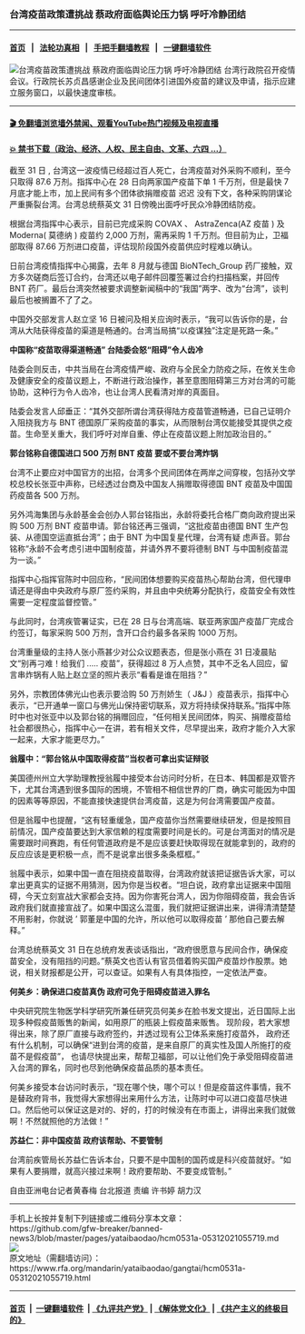 ### 台湾疫苗政策遭挑战 蔡政府面临舆论压力锅 呼吁冷静团结
------------------------

#### [首页](https://github.com/gfw-breaker/banned-news3/blob/master/README.md) &nbsp;&nbsp;|&nbsp;&nbsp; [法轮功真相](https://github.com/begood0513/basic/blob/master/README.md)  &nbsp;&nbsp;|&nbsp;&nbsp; [手把手翻墙教程](https://github.com/gfw-breaker/guides/wiki)  &nbsp;&nbsp;|&nbsp;&nbsp; [一键翻墙软件](https://github.com/gfw-breaker/nogfw/blob/master/README.md)  



<div id="headerimg">
 <img alt="台湾疫苗政策遭挑战 蔡政府面临舆论压力锅 呼吁冷静团结" src="https://www.rfa.org/mandarin/yataibaodao/gangtai/hcm0531a-05312021055719.html/@@images/6f4a634e-6083-46dc-a9a7-748bb7a7553c.jpeg" title="台湾疫苗政策遭挑战 蔡政府面临舆论压力锅 呼吁冷静团结"/>
 <span class="lead_image_caption">
  台湾行政院召开疫情会议。行政院长苏贞昌感谢企业及民间团体引进国外疫苗的建议及申请，指示应建立服务窗口，以最快速度审核。
 </span>
 <!-- zoomattribute -->
</div>

<hr/>


#### [ 🎬  免翻墙浏览墙外禁闻、观看YouTube热门视频及电视直播](https://github.com/gfw-breaker/HelloWorld)

#### [ 💥  禁书下载（政治、经济、人权、民主自由、文革、六四 ...）](https://github.com/gfw-breaker/books/blob/master/README.md)

<div id="storytext">
 <p class="p3">
  截至
  <span class="s4">
   31
  </span>
  日
  <span class="s3">
   ,
  </span>
  台湾这一波疫情已经超过百人死亡，台湾疫苗对外采购不顺利，至今只取得
  <span class="s4">
   87.6
  </span>
  万剂。指挥中心在
  <span class="s4">
   28
  </span>
  日向两家国产疫苗下单
  <span class="s4">
   1
  </span>
  千万剂，但是最快
  <span class="s4">
   7
  </span>
  月底才能上市，加上民间有多个团体欲捐赠疫苗
  <span class="s5">
   迟迟
  </span>
  没有下文，各种采购阴谋论严重撕裂台湾。台湾总统蔡英文
  <span class="s3">
   31
  </span>
  日傍晚出面呼吁民众冷静团结防疫。
 </p>
 <p class="p3">
  根据台湾指挥中心表示，目前已完成采购
  <span class="s4">
   COVAX
  </span>
  、
  <span class="s4">
   AstraZenca(AZ
  </span>
  疫苗
  <span class="s4">
   )
  </span>
  及
  <span class="s4">
   Moderna(
  </span>
  莫德纳
  <span class="s4">
   )
  </span>
  疫苗约
  <span class="s4">
   2,000
  </span>
  万剂，需再采购
  <span class="s4">
   1
  </span>
  千万剂。但目前为止，卫福部取得
  <span class="s4">
   87.66
  </span>
  万剂进口疫苗，评估现阶段国外疫苗供应时程难以确认。
 </p>
 <p class="p3">
  日前台湾疫情指挥中心揭露，去年
  <span class="s4">
   8
  </span>
  月就与德国
  <span class="s4">
   BioNTech_Group
  </span>
  药厂接触，双方多次磋商后签订合约，台湾还以电子邮件回覆签署过合约扫描档案，并回传
  <span class="s4">
   BNT
  </span>
  药厂。最后台湾突然被要求调整新闻稿中的“我国”两字、改为“台湾”，谈判最后也被搁置不了了之。
 </p>
 <p class="p3">
  中国外交部发言人赵立坚
  <span class="s4">
   16
  </span>
  日被问及相关应询时表示，“我可以告诉你的是，台湾从大陆获得疫苗的渠道是畅通的。台湾当局搞“以疫谋独”注定是死路一条。”
 </p>
 <p class="p3">
  <strong>
   中国称“疫苗取得渠道畅通”
   <span class="s2">
   </span>
   台陆委会怒“阻碍”令人齿冷
  </strong>
 </p>
 <p class="p3">
  陆委会则反击，中共当局在台湾疫情严峻、政府与全民全力防疫之际，在攸关生命及健康安全的疫苗议题上，不断进行政治操作，甚至意图阻碍第三方对台湾的可能协助，这种行为令人齿冷，也让台湾人民看清对岸的真面目。
 </p>
 <p class="p3">
  陆委会发言人邱垂正：“其外交部所谓台湾获得陆方疫苗管道畅通，已自己证明介入阻挠我方与
  <span class="s4">
   BNT
  </span>
  德国原厂采购疫苗的事实，从而限制台湾仅能接受其提供之疫苗。生命至关重大，我们呼吁对岸自重、停止在疫苗议题上附加政治目的。”
 </p>
 <p class="p3">
  <strong>
   郭台铭称自德国进口
   <span class="s2">
    500
   </span>
   万剂
   <span class="s2">
    BNT
   </span>
   疫苗
   <span class="s2">
   </span>
   要或不要台湾炸锅
  </strong>
 </p>
 <p class="p3">
  台湾不止要应对中国官方的出招，台湾多个民间团体在两岸之间穿梭，包括孙文学校总校长张亚中声称，已经透过台商及中国友人捐赠取得德国
  <span class="s4">
   BNT
  </span>
  疫苗及中国国药疫苗各
  <span class="s4">
   500
  </span>
  万剂。
 </p>
 <p class="p3">
  另外鸿海集团与永龄基金会创办人郭台铭指出，永龄将委托合格厂商向政府提出采购
  <span class="s4">
   500
  </span>
  万剂
  <span class="s4">
   BNT
  </span>
  疫苗申请。郭台铭还再三强调，“这批疫苗由德国
  <span class="s4">
   BNT
  </span>
  生产包装、从德国空运直抵台湾”；由于
  <span class="s3">
   BNT
  </span>
  为中国复星代理，台湾有疑
  <span class="s5">
   虑声音。郭台铭称“永龄不会考虑引进中国制疫苗，并请外界不要将德制
  </span>
  <span class="s4">
   BNT
  </span>
  与中国制疫苗混为一谈。”
 </p>
 <p class="p3">
  指挥中心指挥官陈时中回应称，“民间团体想要购买疫苗热心帮助台湾，但代理申请还是得由中央政府与原厂签约采购，并且由中央统筹分配执行，疫苗安全有效性需要一定程度监督控管。”
  <span class="s4">
  </span>
 </p>
 <p class="p3">
  与此同时，台湾疾管署证实，已在
  <span class="s4">
   28
  </span>
  日与台湾高端、联亚两家国产疫苗厂完成合约签订，每家采购
  <span class="s4">
   500
  </span>
  万剂，含开口合约最多各采购
  <span class="s4">
   1000
  </span>
  万剂。
 </p>
 <p class="p3">
  台湾重量级的主持人张小燕甚少对公众议题表态，但是张小燕在
  <span class="s4">
   31
  </span>
  日凌晨贴文“别再刁难！给我们
  <span class="s4">
   .....
  </span>
  疫苗”，获得超过
  <span class="s4">
   8
  </span>
  万人点赞，其中不乏名人回应，留言串炸锅有人贴上赵立坚的照片表示“看看是谁在阻挡？”
 </p>
 <p class="p3">
  另外，宗教团体佛光山也表示要洽购
  <span class="s4">
   50
  </span>
  万剂娇生（
  <span class="s4">
   J&amp;J
  </span>
  ）疫苗表示，指挥中心表示，“已开通单一窗口与佛光山保持密切联系，双方将持续保持联系。”指挥中陈时中也对张亚中以及郭台铭的捐赠回应，“任何相关民间团体，购买、捐赠疫苗给社会都很热心，指挥中心一在讲，若有相关文件，尽早提出来，政府才能介入大家一起来，大家才能更尽力。”
 </p>
 <p class="p3">
  <strong>
   翁履中：“郭台铭从中国取得疫苗”当权者可拿出实证辩驳
   <span class="s2">
   </span>
  </strong>
 </p>
 <p class="p3">
  美国德州州立大学助理教授翁履中接受本台访问时分析，在日本、韩国都是双管齐下，尤其台湾遇到很多国际的困境，不管相不相信世界的厂商，确实可能因为中国的因素等等原因，不能直接快速提供台湾疫苗，这是为何台湾需要国产疫苗。
 </p>
 <p class="p3">
  但是翁履中也提醒，“这有轻重缓急，国产疫苗你当然需要继续研发，但是按照目前情况，国产疫苗要达到大家信赖的程度需要时间是长的。可是台湾面对的情况是需要跟时间赛跑，有任何管道政府是不是应该要赶快取得现在就能拿到的，政府的反应应该是更积极一点，而不是说拿出很多条条框框。”
 </p>
 <p class="p3">
  翁履中表示，如果中国一直在阻挠疫苗取得，台湾政府就该把证据告诉大家，可以拿出更真实的证据不用猜测，因为你是当权者。“坦白说，政府拿出证据来中国阻碍，今天立刻宣战大家都会支持。因为你害死台湾人，因为你阻碍疫苗，我会告诉政府我们就直接宣战了。如果中国这么混蛋，我们就把证据讲出来，讲得清清楚楚不用影射，你就说
  <span class="s4">
   ’
  </span>
  郭董是中国的允许，所以他可以取得疫苗
  <span class="s4">
   ’
  </span>
  那他自己要去解释。”
 </p>
 <p class="p3">
  台湾总统蔡英文
  <span class="s3">
   31
  </span>
  日在总统府发表谈话指出，“政府很愿意与民间合作，确保疫苗安全，没有阻挡的问题。”蔡英文也否认有官员借着购买国产疫苗炒作股票。她说，相关财报都是公开，可以查证。如果有人有具体指控，一定依法严查。
 </p>
 <p class="p3">
  <strong>
   何美乡：确保进口疫苗真伪
   <span class="s2">
   </span>
   政府可免于阻碍疫苗进入罪名
  </strong>
 </p>
 <p class="p3">
  中央研究院生物医学科学研究所兼任研究员何美乡在脸书发文提出，近日国际上出现多种假疫苗贩售的新闻，如用原厂的瓶装上假疫苗来贩售。
  <span class="s4">
  </span>
  现阶段，若大家想得出来，除了原厂直接与政府签约，并透过现有公卫体系来施打疫苗外，
  <span class="s4">
  </span>
  政府还有什么机制，可以确保“进到台湾的疫苗，是来自原厂的真实性及国人所施打的疫苗不是假疫苗”，
  <span class="s4">
  </span>
  也请尽快提出来，帮帮卫福部，可以让他们免于承受阻碍疫苗进入台湾的罪名，同时也尽到他确保疫苗品质的基本责任。
  <span class="s4">
  </span>
 </p>
 <p class="p3">
  何美乡接受本台访问时表示，“现在哪个快，哪个可以！但是疫苗这件事情，我不是替政府背书，我觉得大家想得出来用什么方法，让陈时中可以进口疫苗尽快进口。然后他可以保证这是对的、好的，打的时候没有在市面上，讲得出来我们就做啊！不然就照他的方法做！”
 </p>
 <p class="p3">
  <strong>
   苏益仁：非中国疫苗
   <span class="s2">
   </span>
   政府该帮助、不要管制
  </strong>
 </p>
 <p class="p3">
  台湾前疾管局长苏益仁告诉本台，只要不是中国制的国药或是科兴疫苗就好。“如果有人要捐赠，就高兴接过来啊！政府要帮助、不要变成管制。”
 </p>
 <p class="p3">
 </p>
 <p class="p3">
  自由亚洲电台记者黄春梅
  <span class="s4">
  </span>
  台北报道
  <span class="s3">
  </span>
  责编
  <span class="s3">
  </span>
  许书婷
  <span class="s3">
  </span>
  胡力汉
 </p>
 <p class="p2">
 </p>
</div>

<hr/>
手机上长按并复制下列链接或二维码分享本文章：<br/>
https://github.com/gfw-breaker/banned-news3/blob/master/pages/yataibaodao/hcm0531a-05312021055719.md <br/>
<a href='https://github.com/gfw-breaker/banned-news3/blob/master/pages/yataibaodao/hcm0531a-05312021055719.md'><img src='https://github.com/gfw-breaker/banned-news3/blob/master/pages/yataibaodao/hcm0531a-05312021055719.md.png'/></a> <br/>
原文地址（需翻墙访问）：https://www.rfa.org/mandarin/yataibaodao/gangtai/hcm0531a-05312021055719.html


------------------------
#### [首页](https://github.com/gfw-breaker/banned-news3/blob/master/README.md) &nbsp;|&nbsp; [一键翻墙软件](https://github.com/gfw-breaker/nogfw/blob/master/README.md) &nbsp;| [《九评共产党》](https://github.com/gfw-breaker/9ping.md/blob/master/README.md#九评之一评共产党是什么) | [《解体党文化》](https://github.com/gfw-breaker/jtdwh.md/blob/master/README.md) | [《共产主义的终极目的》](https://github.com/gfw-breaker/gczydzjmd.md/blob/master/README.md)


<img src='http://gfw-breaker.win/banned-news3/pages/yataibaodao/hcm0531a-05312021055719.md' width='0px' height='0px'/>